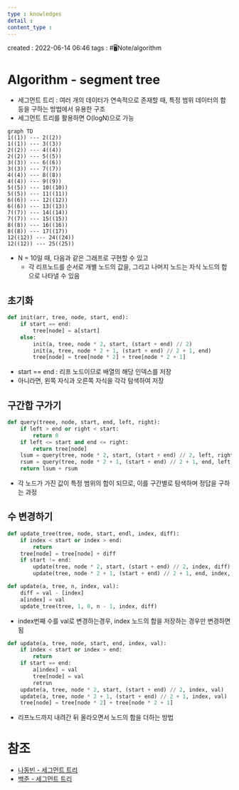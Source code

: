 ```yaml
---
type : knowledges
detail : 
content_type :
---
```


created : 2022-06-14 06:46
tags : #🖥️Note/algorithm 

# Algorithm - segment tree
- 세그먼트 트리 : 여러 개의 데이터가 연속적으로 존재할 때, 특정 범위 데이터의 합 등을 구하는 방법에서 유용한 구조
- 세그먼트 트리를 활용하면 O(logN)으로 가능

``` mermaid
graph TD
1((1)) --- 2((2))
1((1)) --- 3((3))
2((2)) --- 4((4))
2((2)) --- 5((5))
3((3)) --- 6((6))
3((3)) --- 7((7))
4((4)) --- 8((8))
4((4)) --- 9((9))
5((5)) --- 10((10))
5((5)) --- 11((11))
6((6)) --- 12((12))
6((6)) --- 13((13))
7((7)) --- 14((14))
7((7)) --- 15((15))
8((8)) --- 16((16))
8((8)) --- 17((17))
12((12)) --- 24((24))
12((12)) --- 25((25))
```

- N = 10일 때, 다음과 같은 그래프로 구현할 수 있고
	- 각 리프노드를 순서로 개별 노드의 값을, 그리고 나머지 노드는 자식 노드의 합으로 나타낼 수 있음

## 초기화
```python
def init(arr, tree, node, start, end):
	if start == end:
		tree[node] = a[start]
	else:
		init(a, tree, node * 2, start, (start + end) // 2)
		init(a, tree, node * 2 + 1, (start + end) // 2 + 1, end)
		tree[node] = tree[node * 2] + tree[node * 2 + 1]
```

- start == end : 리프 노드이므로 배열의 해당 인덱스를 저장
- 아니라면, 왼쪽 자식과 오른쪽 자식을 각각 탐색하여 저장

## 구간합 구가기
```python
def query(treee, node, start, end, left, right):
	if left > end or right < start:
		return 0
	if left <= start and end <= right:
		return tree[node]
	lsum = query(tree, node * 2, start, (start + end) // 2, left, right)
	rsum = query(tree, node * 2 + 1, (start + end) // 2 + 1, end, left, right)
	return lsum + rsum
```

- 각 노드가 가진 값이 특정 범위의 합이 되므로, 이를 구간별로 탐색하며 정답을 구하는 과정

## 수 변경하기
```python
def update_tree(tree, node, start, endl, index, diff):
	if index < start or index > end:
		return
	tree[node] = tree[node] + diff
	if start != end:
		update(tree, node * 2, start, (start + end) // 2, index, diff)
		update(tree, node * 2 + 1, (start + end) // 2 + 1, end, index, diff)

def update(a, tree, n, index, val):
	diff = val - [index]
	a[index] = val
	update_tree(tree, 1, 0, n - 1, index, diff)
```

- index번째 수를 val로 변경하는경우, index 노드의 합을 저장하는 경우만 변경하면 됨

```python
def update(a, tree, node, start, end, index, val):
	if index < start or index > end:
		return
	if start == end:
		a[index] = val
		tree[node] = val
		retrun
	update(a, tree, node * 2, start, (start + end) // 2, index, val)
	update(a, tree, node * 2 + 1, (start + end) // 2 + 1, index, val)
	tree[node] = tree[node * 2] + tree[node * 2 + 1]
```

- 리프노드까지 내려간 뒤 올라오면서 노드의 합을 더하는 방법

# 참조
- [나동빈 - 세그먼트 트리](https://m.blog.naver.com/ndb796/221282210534)
- [백준 - 세그먼트 트리](https://book.acmicpc.net/ds/segment-tree)